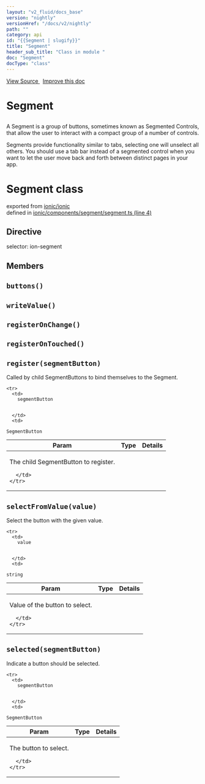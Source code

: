 ```yaml
---
layout: "v2_fluid/docs_base"
version: "nightly"
versionHref: "/docs/v2/nightly"
path: ""
category: api
id: "{{Segment | slugify}}"
title: "Segment"
header_sub_title: "Class in module "
doc: "Segment"
docType: "class"
---
```



<div class="improve-docs">
  <a href='http://github.com/driftyco/ionic2/tree/master/ionic/components/segment/segment.ts#L3'>
    View Source
  </a>
  &nbsp;
  <a href='http://github.com/driftyco/ionic2/edit/master/ionic/components/segment/segment.ts#L3'>
    Improve this doc
  </a>
</div>




<h1 class="api-title">

  Segment



</h1>





<p>A Segment is a group of buttons, sometimes known as Segmented Controls, that allow the user to interact with a compact group of a number of controls.</p>
<p>Segments provide functionality similar to tabs, selecting one will unselect all others. You should use a tab bar instead of a segmented control when you want to let the user move back and forth between distinct pages in your app.</p>


<h1 class="class export">Segment <span class="type">class</span></h1>
<p class="module">exported from <a href='undefined'>ionic/ionic</a><br/>
defined in <a href="https://github.com/driftyco/ionic2/tree/master/ionic/components/segment/segment.ts#L4-L116">ionic/components/segment/segment.ts (line 4)</a>
</p>
<h2>Directive</h2>
  <span>selector: ion-segment</span>


## Members

<div id="buttons"></div>
<h2>
  <code>buttons()</code>

</h2>












<div id="writeValue"></div>
<h2>
  <code>writeValue()</code>

</h2>












<div id="registerOnChange"></div>
<h2>
  <code>registerOnChange()</code>

</h2>












<div id="registerOnTouched"></div>
<h2>
  <code>registerOnTouched()</code>

</h2>












<div id="register"></div>
<h2>
  <code>register(segmentButton)</code>

</h2>

Called by child SegmentButtons to bind themselves to
the Segment.



<table class="table" style="margin:0;">
  <thead>
    <tr>
      <th>Param</th>
      <th>Type</th>
      <th>Details</th>
    </tr>
  </thead>
  <tbody>
    
    <tr>
      <td>
        segmentButton
        
        
      </td>
      <td>
        
  <code>SegmentButton</code>
      </td>
      <td>
        <p>The child SegmentButton to register.</p>

        
      </td>
    </tr>
    
  </tbody>
</table>









<div id="selectFromValue"></div>
<h2>
  <code>selectFromValue(value)</code>

</h2>

Select the button with the given value.



<table class="table" style="margin:0;">
  <thead>
    <tr>
      <th>Param</th>
      <th>Type</th>
      <th>Details</th>
    </tr>
  </thead>
  <tbody>
    
    <tr>
      <td>
        value
        
        
      </td>
      <td>
        
  <code>string</code>
      </td>
      <td>
        <p>Value of the button to select.</p>

        
      </td>
    </tr>
    
  </tbody>
</table>









<div id="selected"></div>
<h2>
  <code>selected(segmentButton)</code>

</h2>

Indicate a button should be selected.



<table class="table" style="margin:0;">
  <thead>
    <tr>
      <th>Param</th>
      <th>Type</th>
      <th>Details</th>
    </tr>
  </thead>
  <tbody>
    
    <tr>
      <td>
        segmentButton
        
        
      </td>
      <td>
        
  <code>SegmentButton</code>
      </td>
      <td>
        <p>The button to select.</p>

        
      </td>
    </tr>
    
  </tbody>
</table>









